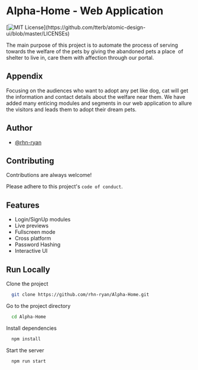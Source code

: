 
# Alpha-Home - Web Application
[![MIT License](https://img.shields.io/apm/l/atomic-design-ui.svg?)](https://github.com/tterb/atomic-design-ui/blob/master/LICENSEs)

The main purpose of this project is to automate the process of serving towards the welfare of the pets by giving the abandoned pets a place  of        shelter to live in, care them with affection through our portal. 



## Appendix

Focusing on the audiences who want to adopt any pet like dog, cat will get the information and contact details about the welfare near them. We have added many enticing modules and segments in our web application to allure the visitors and leads them to adopt their dream pets. 


  
## Author

- [@rhn-ryan](nshulhubhttps://www.github.com/rhn-ryan)

  
## Contributing

Contributions are always welcome!

Please adhere to this project's `code of conduct`.

  
## Features

- Login/SignUp modules
- Live previews
- Fullscreen mode
- Cross platform
- Password Hashing
- Interactive UI
  
## Run Locally

Clone the project

```bash
  git clone https://github.com/rhn-ryan/Alpha-Home.git
```

Go to the project directory

```bash
  cd Alpha-Home
```

Install dependencies

```bash
  npm install
```

Start the server

```bash
  npm run start
```

  